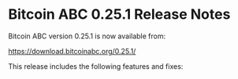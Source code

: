 # Bitcoin ABC 0.25.1 Release Notes

Bitcoin ABC version 0.25.1 is now available from:

  <https://download.bitcoinabc.org/0.25.1/>

This release includes the following features and fixes:
